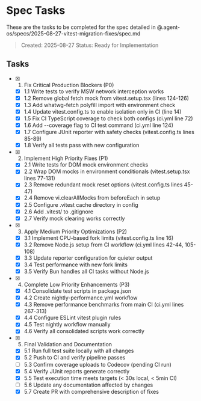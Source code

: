 # Spec Tasks

These are the tasks to be completed for the spec detailed in
@.agent-os/specs/2025-08-27-vitest-migration-fixes/spec.md

> Created: 2025-08-27 Status: Ready for Implementation

## Tasks

- [x] 1. Fix Critical Production Blockers (P0)
  - [x] 1.1 Write tests to verify MSW network interception works
  - [x] 1.2 Remove global fetch mock from vitest.setup.tsx (lines 124-126)
  - [x] 1.3 Add whatwg-fetch polyfill import with environment check
  - [x] 1.4 Update vitest.config.ts to enable isolation only in CI (line 14)
  - [x] 1.5 Fix CI TypeScript coverage to check both configs (ci.yml line 72)
  - [x] 1.6 Add --coverage flag to CI test command (ci.yml line 124)
  - [x] 1.7 Configure JUnit reporter with safety checks (vitest.config.ts lines
        85-89)
  - [x] 1.8 Verify all tests pass with new configuration

- [x] 2. Implement High Priority Fixes (P1)
  - [x] 2.1 Write tests for DOM mock environment checks
  - [x] 2.2 Wrap DOM mocks in environment conditionals (vitest.setup.tsx lines
        77-131)
  - [x] 2.3 Remove redundant mock reset options (vitest.config.ts lines 45-47)
  - [x] 2.4 Remove vi.clearAllMocks from beforeEach in setup
  - [x] 2.5 Configure .vitest cache directory in config
  - [x] 2.6 Add .vitest/ to .gitignore
  - [x] 2.7 Verify mock clearing works correctly

- [x] 3. Apply Medium Priority Optimizations (P2)
  - [x] 3.1 Implement CPU-based fork limits (vitest.config.ts line 16)
  - [x] 3.2 Remove Node.js setup from CI workflow (ci.yml lines 42-44, 105-108)
  - [x] 3.3 Update reporter configuration for quieter output
  - [x] 3.4 Test performance with new fork limits
  - [x] 3.5 Verify Bun handles all CI tasks without Node.js

- [x] 4. Complete Low Priority Enhancements (P3)
  - [x] 4.1 Consolidate test scripts in package.json
  - [x] 4.2 Create nightly-performance.yml workflow
  - [x] 4.3 Remove performance benchmarks from main CI (ci.yml lines 267-313)
  - [x] 4.4 Configure ESLint vitest plugin rules
  - [x] 4.5 Test nightly workflow manually
  - [x] 4.6 Verify all consolidated scripts work correctly

- [x] 5. Final Validation and Documentation
  - [x] 5.1 Run full test suite locally with all changes
  - [x] 5.2 Push to CI and verify pipeline passes
  - [ ] 5.3 Confirm coverage uploads to Codecov (pending CI run)
  - [x] 5.4 Verify JUnit reports generate correctly
  - [x] 5.5 Test execution time meets targets (< 30s local, < 5min CI)
  - [ ] 5.6 Update any documentation affected by changes
  - [x] 5.7 Create PR with comprehensive description of fixes

